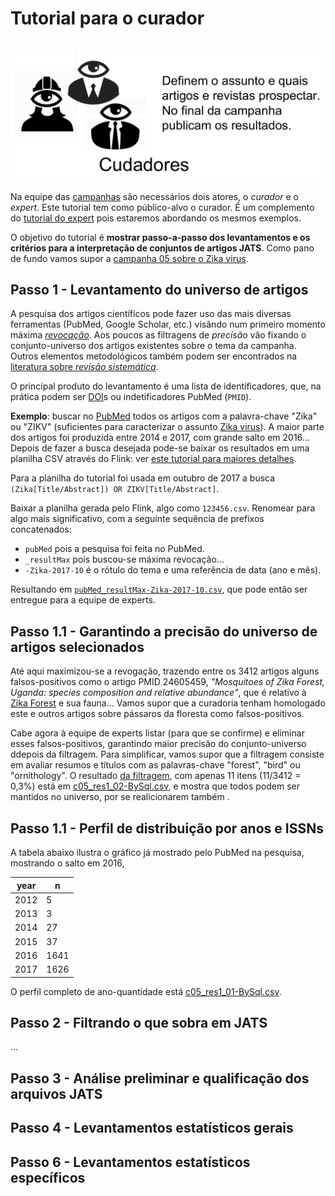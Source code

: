 # Tutorial para o curador
&nbsp; ![](assets/curadores.png)

Na equipe das [campanhas](../campanhas) são necessários dois atores, o *curador* e o *expert*. Este tutorial tem como público-alvo o curador. É um complemento do [tutorial do expert](tutorial-expert.md) pois estaremos abordando os mesmos exemplos.

O objetivo do tutorial é **mostrar passo-a-passo dos levantamentos e os critérios para a interpretação de conjuntos de artigos JATS**. Como pano de fundo vamos supor a [campanha 05 sobre o Zika virus](../campanhas/c05-openCoherence-zika).

## Passo 1 - Levantamento do universo de artigos
A pesquisa dos artigos científicos pode fazer uso das mais diversas ferramentas (PubMed, Google Scholar, etc.) visãndo num primeiro momento máxima [_revocação_](https://en.wikipedia.org/wiki/Precision_and_recall). Aos poucos as filtragens de _precisão_  vão fixando o conjunto-universo dos artigos existentes sobre o tema da campanha. Outros elementos metodológicos também podem ser encontrados na  [literatura sobre *revisão sistemática*](https://blog.fastformat.co/revisao-sistematica-da-literatura-o-que-e-como-fazer/).

O principal produto do levantamento é uma lista de identificadores, que, na prática podem ser [DOI](https://en.wikipedia.org/wiki/Digital_object_identifier)s ou indetificadores PubMed (`PMID`).

**Exemplo**: buscar no [PubMed](https://www.ncbi.nlm.nih.gov/pubmed/) todos os artigos com a palavra-chave "Zika" ou "ZIKV" (suficientes para caracterizar o assunto [Zika virus](ht*tps://en.wikipedia.org/wiki/Zika_virus)). A maior parte dos artigos foi produzida entre 2014 e 2017, com grande salto em 2016... Depois de fazer a busca desejada pode-se baixar os resultados em uma planilha CSV  através do Flink: ver [este tutorial para maiores detalhes](https://www.ncbi.nlm.nih.gov/Structure/flink/docs/flink_how_to_save_pubmed_results_as_csv_file.html).

Para a planilha do tutorial foi usada em outubro de 2017 a busca `(Zika[Title/Abstract]) OR ZIKV[Title/Abstract]`.

Baixar a planilha gerada pelo Flink, algo como `123456.csv`. Renomear para algo mais significativo, com a seguinte sequência de prefixos concatenados:
* `pubMed` pois a pesquisa foi feita no PubMed.
* `_resultMax` pois buscou-se máxima  revocação...
* `-Zika-2017-10` é o rótulo do tema e uma referência de data (ano e mês).  

Resultando em [`pubMed_resultMax-Zika-2017-10.csv`](../data/tutorial/pubMed_resultMax-Zika-2017-10.csv), que pode então ser entregue para a equipe de experts.

## Passo 1.1 - Garantindo a precisão do universo de artigos selecionados

Até aqui maximizou-se a revogação, trazendo entre os 3412 artigos alguns falsos-positivos como o artigo PMID 24605459, *"Mosquitoes of Zika Forest, Uganda: species composition and relative abundance"*, que é relativo à [Zika Forest](https://en.wikipedia.org/wiki/Zika_Forest) e sua fauna... Vamos supor que a curadoria tenham homologado este e outros artigos sobre pássaros da floresta como falsos-positivos.

Cabe agora à equipe de experts listar (para que se confirme) e eliminar esses falsos-positivos, garantindo maior precisão do conjunto-universo ddepois da filtragem. Para simplificar, vamos supor que a filtragem consiste em avaliar resumos e títulos com as palavras-chave "forest", "bird" ou "ornithology". O resultado [da filtragem](), com apenas 11 itens (11/3412 = 0,3%) está em [c05_res1_02-BySql.csv](../data/tutorial/c05_res1_02-BySql.csv), e mostra que todos podem ser mantidos no universo, por se realicionarem também .

## Passo 1.1 - Perfil de distribuição por anos e ISSNs

A tabela abaixo ilustra o gráfico já mostrado pelo PubMed na pesquisa, mostrando o salto em 2016,

year |  n   
-----|------
2012 |    5
2013 |    3
2014 |   27
2015 |   37
2016 | 1641
2017 | 1626

O perfil completo de ano-quantidade está [c05_res1_01-BySql.csv](../data/tutorial/c05_res1_01-BySql.csv).

## Passo 2 - Filtrando o que sobra em JATS
...

## Passo 3 - Análise preliminar e qualificação dos arquivos JATS

## Passo 4 - Levantamentos estatísticos gerais

## Passo 6 - Levantamentos estatísticos específicos
